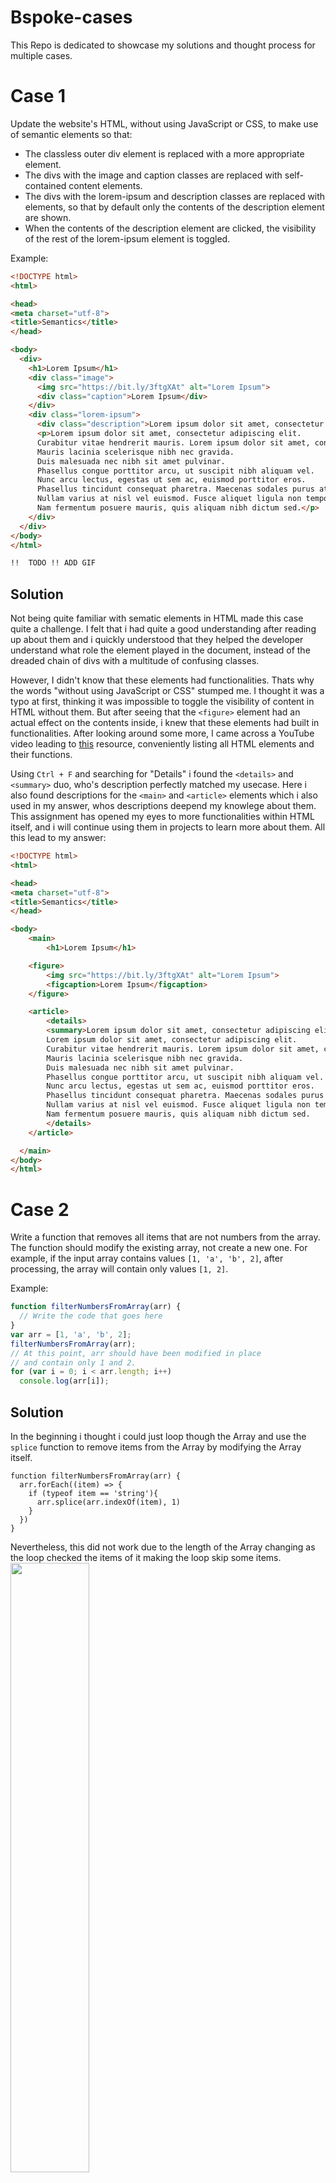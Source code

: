# Bspoke-cases
This Repo is dedicated to showcase my solutions and thought process for multiple cases.


# Case 1
Update the website's HTML, without using JavaScript or CSS, to make use of semantic elements so that: 
- The classless outer div element is replaced with a more appropriate element.
- The divs with the image and caption classes are replaced with self-contained content elements.
- The divs with the lorem-ipsum and description classes are replaced with elements, so that by default only the contents of the description element are shown.
- When the contents of the description element are clicked, the visibility of the rest of the lorem-ipsum element is toggled.

Example:
```HTML
<!DOCTYPE html>
<html>

<head>
<meta charset="utf-8">
<title>Semantics</title>
</head>

<body>
  <div>
    <h1>Lorem Ipsum</h1>
    <div class="image">
      <img src="https://bit.ly/3ftgXAt" alt="Lorem Ipsum">
      <div class="caption">Lorem Ipsum</div>
    </div>
    <div class="lorem-ipsum">
      <div class="description">Lorem ipsum dolor sit amet, consectetur adipiscing elit...</div>
      <p>Lorem ipsum dolor sit amet, consectetur adipiscing elit. 
      Curabitur vitae hendrerit mauris. Lorem ipsum dolor sit amet, consectetur adipiscing elit. 
      Mauris lacinia scelerisque nibh nec gravida. 
      Duis malesuada nec nibh sit amet pulvinar. 
      Phasellus congue porttitor arcu, ut suscipit nibh aliquam vel. 
      Nunc arcu lectus, egestas ut sem ac, euismod porttitor eros. 
      Phasellus tincidunt consequat pharetra. Maecenas sodales purus at nulla finibus dapibus. 
      Nullam varius at nisl vel euismod. Fusce aliquet ligula non tempor fermentum. 
      Nam fermentum posuere mauris, quis aliquam nibh dictum sed.</p>
    </div>
  </div>
</body>
</html>

!!  TODO !! ADD GIF

```
## Solution
Not being quite familiar with sematic elements in HTML made this case quite a challenge. I felt that i had quite a good understanding after reading up about them and i quickly understood that they helped the developer understand what role the element played in the document, instead of the dreaded chain of divs with a multitude of confusing classes. 

However, I didn't know that these elements had functionalities. Thats why the words "without using JavaScript or CSS" stumped me. I thought it was a typo at first, thinking it was impossible to toggle the visibility of content in HTML without them. But after seeing that the ```<figure>``` element had an actual effect on the contents inside, i knew that these elements had built in functionalities. After looking around some more, I came across a YouTube video leading to [this](https://developer.mozilla.org/en-US/docs/Web/HTML/Element) resource, conveniently listing all HTML elements and their functions. 

Using ```Ctrl + F``` and searching for "Details" i found the ```<details>``` and ```<summary>``` duo, who's description perfectly matched my usecase. Here i also found descriptions for the ```<main>``` and ```<article>``` elements which i also used in my answer, whos descriptions deepend my knowlege about them. This assignment has opened my eyes to more functionalities within HTML itself, and i will continue using them in projects to learn more about them. All this lead to my answer:
```HTML
<!DOCTYPE html>
<html>

<head>
<meta charset="utf-8">
<title>Semantics</title>
</head>

<body>
    <main>
        <h1>Lorem Ipsum</h1>

    <figure>
        <img src="https://bit.ly/3ftgXAt" alt="Lorem Ipsum">
        <figcaption>Lorem Ipsum</figcaption>
    </figure>

    <article>
        <details>
        <summary>Lorem ipsum dolor sit amet, consectetur adipiscing elit...</summary>
        Lorem ipsum dolor sit amet, consectetur adipiscing elit. 
        Curabitur vitae hendrerit mauris. Lorem ipsum dolor sit amet, consectetur adipiscing elit. 
        Mauris lacinia scelerisque nibh nec gravida. 
        Duis malesuada nec nibh sit amet pulvinar. 
        Phasellus congue porttitor arcu, ut suscipit nibh aliquam vel. 
        Nunc arcu lectus, egestas ut sem ac, euismod porttitor eros. 
        Phasellus tincidunt consequat pharetra. Maecenas sodales purus at nulla finibus dapibus. 
        Nullam varius at nisl vel euismod. Fusce aliquet ligula non tempor fermentum. 
        Nam fermentum posuere mauris, quis aliquam nibh dictum sed.
        </details>  
    </article>

  </main>
</body>
</html>
```

# Case 2
Write a function that removes all items that are not numbers from the array. The function should modify the existing array, not create a new one.
For example, if the input array contains values ``[1, 'a', 'b', 2]``, after processing, the array will contain only values ``[1, 2]``.

Example:

```javascript
function filterNumbersFromArray(arr) {
  // Write the code that goes here
}
var arr = [1, 'a', 'b', 2];
filterNumbersFromArray(arr);
// At this point, arr should have been modified in place
// and contain only 1 and 2.
for (var i = 0; i < arr.length; i++)
  console.log(arr[i]);
 ```
## Solution
In the beginning i thought i could just loop though the Array and use the ```splice``` function to remove items from the Array by modifying the Array itself. 
```JS
function filterNumbersFromArray(arr) {
  arr.forEach((item) => {
    if (typeof item == 'string'){
      arr.splice(arr.indexOf(item), 1)
    }
  })
}
```
Nevertheless, this did not work due to the length of the Array changing as the loop checked the items of it making the loop skip some items.
<img src='https://user-images.githubusercontent.com/106773288/225982042-8b61db22-5012-4344-bd1d-3a6ef4e4f1c8.png' width='50%'>
<br>
<img src='https://user-images.githubusercontent.com/106773288/225982246-f8e7b9b9-51a6-4988-8a83-6c47a0b3ad70.png' width='50%'>
<br>
<img src='https://user-images.githubusercontent.com/106773288/225982473-0637def2-d798-4369-b4f0-bc779517f5a5.png' width='50%'>
<br>The function notices that the value is a string and removes it. However, it does not notice that the item at the same index in the newly modified Array is a string before it increments onto the next element. Thereby skipping a string.<br>
<img src='https://user-images.githubusercontent.com/106773288/225982578-3045bb1f-9ba3-4c8a-ae6f-1d2fdbfecd0f.png' width='50%'>

This lead to my final solution:
```HTML
<!DOCTYPE html>
<html lang="en">
<head>
    <meta charset="UTF-8">
    <meta http-equiv="X-UA-Compatible" content="IE=edge">
    <meta name="viewport" content="width=device-width, initial-scale=1.0">
    <title>Document</title>
</head>
<body>
    <script>
        function filterNumbersFromArray(arr) {
            for (let i = 0; i < arr.length; i++){
                let item = arr[i]
                if (typeof item == "string"){
                    arr.splice(i, 1)
                    i -= 1 // Compensate for Array length change when using arr.splice()
                }
            }
        }

        var arr = [1, 'a', 'b', 2]

        filterNumbersFromArray(arr)
        // At this point, arr should have been modified in place
        // and contain only 1 and 2.
        for (var i = 0; i < arr.length; i++){
            console.log(arr[i]) // -> [1, 2]
        }
    </script>
</body>
</html>
```
By simply reducing ``i`` after removing an item from the Array we compensate for the length reduction of the Array and the function works correctly.
https://github.com/Acaippa/Bspoke-cases/blob/main/code/Answer%20%232.html#:~:text=%3C!DOCTYPE%20html%3E,%3C/html%3E
